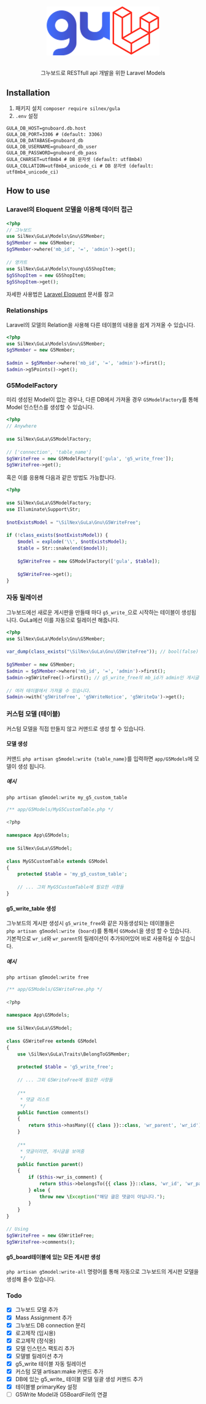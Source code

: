 # <p align="center">![GuLa-logo](./gula.png)</p>
<p align="center">그누보드로 RESTfull api 개발을 위한 Laravel Models</p>

## Installation
1. 패키지 설치 `composer require silnex/gula`
2. `.env` 설정
```env
GULA_DB_HOST=gnuboard.db.host
GULA_DB_PORT=3306 # (default: 3306)
GULA_DB_DATABASE=gnuboard_db
GULA_DB_USERNAME=gnuboard_db_user
GULA_DB_PASSWORD=gnuboard_db_pass
GULA_CHARSET=utf8mb4 # DB 문자셋 (default: utf8mb4)
GULA_COLLATION=utf8mb4_unicode_ci # DB 문자셋 (default: utf8mb4_unicode_ci)
```

## How to use

### Laravel의 Eloquent 모델을 이용해 데이터 접근 
```php
<?php
// 그누보드
use SilNex\GuLa\Models\Gnu\G5Member;
$g5Member = new G5Member;
$g5Member->where('mb_id', '=', 'admin')->get();

// 영카트
use SilNex\GuLa\Models\Young\G5ShopItem;
$g5ShopItem = new G5ShopItem;
$g5ShopItem->get();
```
자세한 사용법은 [Laravel Eloquent](https://laravel.kr/docs/eloquent) 문서를 참고

### Relationships
Laravel의 모델의 Relation을 사용해 다른 테이블의  내용을 쉽게 가져올 수 있습니다.
```php
<?php
use SilNex\GuLa\Models\Gnu\G5Member;
$g5Member = new G5Member;

$admin = $g5Member->where('mb_id', '=', 'admin')->first();
$admin->g5Points()->get();
```

### G5ModelFactory
미리 생성된 Model이 없는 경우나, 다른 DB에서 가져올 경우  `G5ModelFactory`를 통해 Model 인스턴스를 생성할 수 있습니다.
```php
<?php
// Anywhere

use SilNex\GuLa\G5ModelFactory;

// ['connection', 'table_name']
$g5WriteFree = new G5ModelFactory(['gula', 'g5_write_free']);
$g5WriteFree->get();
```

혹은 이를 응용해 다음과 같은 방법도 가능합니다.
```php
<?php

use SilNex\GuLa\G5ModelFactory;
use Illuminate\Support\Str;

$notExistsModel = "\SilNex\GuLa\Gnu\G5WriteFree";

if (!class_exists($notExistsModel)) {
    $model = explode('\\', $notExistsModel);
    $table = Str::snake(end($model));

    $g5WriteFree = new G5ModelFactory(['gula', $table]);

    $g5WriteFree->get();
}
```

### 자동 릴레이션
그누보드에선 새로운 게시판을 만들때 마다 `g5_write_`으로 시작하는 테이블이 생성됩니다.
GuLa에선 이를 자동으로 릴레이션 해줍니다.
```php
<?php
use SilNex\GuLa\Models\Gnu\G5Member;

var_dump(class_exists("\SilNex\GuLa\Gnu\G5WriteFree")); // bool(false)

$g5Member = new G5Member;
$admin = $g5Member->where('mb_id', '=', 'admin')->first();
$admin->g5WriteFree()->first(); // g5_write_free의 mb_id가 admin인 게시글을 가져옵니다.

// 여러 테이블에서 가져올 수 있습니다.
$admin->with('g5WriteFree', 'g5WriteNotice', 'g5WriteQa')->get();
```

### 커스텀 모델 (테이블)
커스텀 모델을 직접 만들지 않고 커맨드로 생성 할 수 있습니다.
#### 모델 생성
커맨드 `php artisan g5model:write {table_name}`를 입력하면 `app/G5Models`에 모델이 생성 됩니다.  
##### 예시
```bash
php artisan g5model:write my_g5_custom_table
```
```php
/** app/G5Models/MyG5CustomTable.php */

<?php

namespace App\G5Models;

use SilNex\GuLa\G5Model;

class MyG5CustomTable extends G5Model
{
    protected $table = 'my_g5_custom_table';

    // ... 그외 MyG5CustomTable에 필요한 사항들
}

```

#### g5_write_table 생성
그누보드의 게시판 생성시 `g5_write_free`와 같은 자동생성되는 테이블들은  
`php artisan g5model:write {board}`를 통해서 `G5Model`을 생성 할 수 있습니다.  
기본적으로 `wr_id`와 `wr_parent`의 릴레이션이 추가되어있어 바로 사용하실 수 있습니다.
##### 예시
```bash
php artisan g5model:write free
```
```php
/** app/G5Models/G5WriteFree.php */

<?php

namespace App\G5Models;

use SilNex\GuLa\G5Model;

class G5WriteFree extends G5Model
{
    use \SilNex\GuLa\Traits\BelongToG5Member;

    protected $table = 'g5_write_free';

    // ... 그외 G5WriteFree에 필요한 사항들

    /**
     * 댓글 리스트
     */
    public function comments()
    {
        return $this->hasMany({{ class }}::class, 'wr_parent', 'wr_id');
    }

    /**
     * 댓글이라면, 게시글을 보여줌
     */
    public function parent()
    {
        if ($this->wr_is_comment) {
            return $this->belongsTo({{ class }}::class, 'wr_id', 'wr_parent');
        } else {
            throw new \Exception("해당 글은 댓글이 아닙니다.");
        }
    }
}

// Using
$g5WriteFree = new G5Writ1eFree;
$g5WriteFree->comments();
```

#### g5_board테이블에 있는 모든 게시판 생성
`php artisan g5model:write-all` 명령어를 통해 자동으로 그누보드의 게시판 모델을 생성해 줄수 있습니다.

### Todo
- [x] 그누보드 모델 추가
- [x] Mass Assignment 추가
- [x] 그누보드 DB connection 분리
- [x] 로고제작 (임시용)
- [x] 로고제작 (정식용)
- [x] 모델 인스턴스 팩토리 추가
- [x] 모델별 릴레이션 추가
- [x] g5_write 테이블 자동 릴레이션
- [x] 커스텀 모델 artisan:make 커맨드 추가
- [x] DB에 있는 g5_write_ 테이블 모델 일괄 생성 커맨드 추가
- [x] 테이블별 primaryKey 설정
- [ ] G5Write Model과 G5BoardFile의 연결